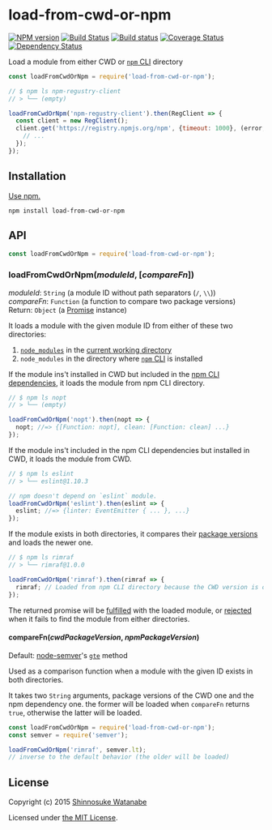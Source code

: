 # load-from-cwd-or-npm

[![NPM version](https://img.shields.io/npm/v/load-from-cwd-or-npm.svg)](https://www.npmjs.com/package/load-from-cwd-or-npm)
[![Build Status](https://travis-ci.org/shinnn/load-from-cwd-or-npm.svg?branch=master)](https://travis-ci.org/shinnn/load-from-cwd-or-npm)
[![Build status](https://ci.appveyor.com/api/projects/status/fgiptpa87nh51g0v/branch/master?svg=true)](https://ci.appveyor.com/project/ShinnosukeWatanabe/load-from-cwd-or-npm/branch/master)
[![Coverage Status](https://img.shields.io/coveralls/shinnn/load-from-cwd-or-npm.svg)](https://coveralls.io/github/shinnn/load-from-cwd-or-npm?branch=master)
[![Dependency Status](https://david-dm.org/shinnn/load-from-cwd-or-npm.svg)](https://david-dm.org/shinnn/load-from-cwd-or-npm)

Load a module from either CWD or [`npm` CLI](https://github.com/npm/npm) directory

```javascript
const loadFromCwdOrNpm = require('load-from-cwd-or-npm');

// $ npm ls npm-regustry-client
// > └── (empty)

loadFromCwdOrNpm('npm-regustry-client').then(RegClient => {
  const client = new RegClient();
  client.get('https://registry.npmjs.org/npm', {timeout: 1000}, (error, data, raw, res) => {
    // ...
  });
});
```

## Installation

[Use npm.](https://docs.npmjs.com/cli/install)

```
npm install load-from-cwd-or-npm
```

## API

```javascript
const loadFromCwdOrNpm = require('load-from-cwd-or-npm');
```

### loadFromCwdOrNpm(*moduleId*, [*compareFn*])

*moduleId*: `String` (a module ID without path separators (`/`, `\\`))  
*compareFn*: `Function` (a function to compare two package versions)  
Return: `Object` (a [Promise](https://developer.mozilla.org/docs/Web/JavaScript/Reference/Global_Objects/Promise) instance)

It loads a module with the given module ID from either of these two directories:

1. [`node_modules`](https://docs.npmjs.com/files/folders#node-modules) in the [current working directory](https://nodejs.org/api/process.html#process_process_cwd)
2. `node_modules` in the directory where [`npm` CLI](https://github.com/npm/npm) is installed

If the module ins't installed in CWD but included in the [npm CLI dependencies](https://github.com/npm/npm/blob/d48783c339ca8d47a12685b38f2b1ac540e5bf7f/package.json#L33-L99), it loads the module from npm CLI directory.

```javascript
// $ npm ls nopt
// > └── (empty)

loadFromCwdOrNpm('nopt').then(nopt => {
  nopt; //=> {[Function: nopt], clean: [Function: clean] ...}
});
```

If the module ins't included in the npm CLI dependencies but installed in CWD, it loads the module from CWD.

```javascript
// $ npm ls eslint
// > └── eslint@1.10.3

// npm doesn't depend on `eslint` module.
loadFromCwdOrNpm('eslint').then(eslint => {
  eslint; //=> {linter: EventEmitter { ... }, ...}
});
```

If the module exists in both directories, it compares their [package versions](https://docs.npmjs.com/files/package.json#version) and loads the newer one.

```javascript
// $ npm ls rimraf
// > └── rimraf@1.0.0

loadFromCwdOrNpm('rimraf').then(rimraf => {
  rimraf; // Loaded from npm CLI directory because the CWD version is older
});
```

The returned promise will be [fulfilled](http://promisesaplus.com/#point-26) with the loaded module, or [rejected](http://promisesaplus.com/#point-30) when it fails to find the module from either directories.

#### compareFn(*cwdPackageVersion*, *npmPackageVersion*)

Default: [node-semver](https://github.com/npm/node-semver)'s [`gte`](https://github.com/npm/node-semver#comparison) method

Used as a comparison function when a module with the given ID exists in both directories.

It takes two `String` arguments, package versions of the CWD one and the npm dependency one. the former will be loaded when `compareFn` returns `true`, otherwise the latter will be loaded.

```javascript
const loadFromCwdOrNpm = require('load-from-cwd-or-npm');
const semver = require('semver');

loadFromCwdOrNpm('rimraf', semver.lt);
// inverse to the default behavior (the older will be loaded)
```

## License

Copyright (c) 2015 [Shinnosuke Watanabe](https://github.com/shinnn)

Licensed under [the MIT License](./LICENSE).
